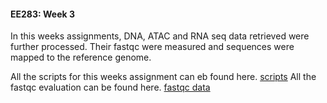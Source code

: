 #### EE283: Week 3

In this weeks assignments, DNA, ATAC and RNA seq data retrieved were further processed. Their fastqc were measured and sequences were mapped to the reference genome.

All the scripts for this weeks assignment can eb found here. [scripts](code/scripts/)
All the fastqc evaluation can be found here. [fastqc data](data/processed/fastqc)

